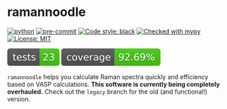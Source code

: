 ramannoodle
===========
[![python](https://img.shields.io/badge/Python-3.12-3776AB.svg?style=flat&logo=python&logoColor=white)](https://www.python.org) [![pre-commit](https://img.shields.io/badge/pre--commit-enabled-brightgreen?logo=pre-commit&logoColor=white)](https://github.com/pre-commit/pre-commit) [![Code style: black](https://img.shields.io/badge/code%20style-black-000000.svg)](https://github.com/psf/black) [![Checked with mypy](http://www.mypy-lang.org/static/mypy_badge.svg)](http://mypy-lang.org/) [![License: MIT](https://img.shields.io/badge/License-MIT-blue.svg)](https://opensource.org/license/mit)

![Tests](reports/tests-badge.svg)
![Coverage](reports/coverage-badge.svg)



`ramannoodle` helps you calculate Raman spectra quickly and efficiency based on VASP calculations. **This software is currently being completely overhauled.** Check out the `legacy` branch for the old (and functional!) version.
